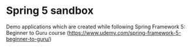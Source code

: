 # Spring 5 sandbox
Demo applications which are created while following Spring Framework 5: Beginner to Guru course (https://www.udemy.com/spring-framework-5-beginner-to-guru/)
